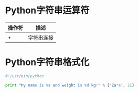 # Python字符串运算符
| 操作符 | 描述 |
| --- | --- |
| + | 字符串连接 |


# Python字符串格式化
```py
#!/usr/bin/python

print "My name is %s and weight is %d kg!" % ('Zara', 21) 
```
